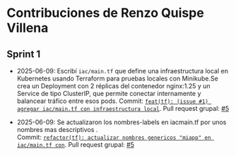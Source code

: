 # Contribuciones de Renzo Quispe Villena

## Sprint 1
- 2025-06-09: Escribí `iac/main.tf` que define una infraestructura local en Kubernetes usando Terraform para pruebas locales con Minikube.Se crea un Deployment con 2 réplicas del contenedor nginx:1.25 y un Service de tipo ClusterIP, que permite conectar internamente y balancear tráfico entre esos pods.
Commit: [`feat(tf): (issue #1) agregar iac/main.tf con infraestructura local`](https://github.com/Grupo-9-CC3S2/Proyecto-9-PC4/pull/5/commits/f107a5b99c1eb5942db9aaaeff1270019f548b85).
Pull request grupal: [#5](https://github.com/Grupo-9-CC3S2/Proyecto-9-PC4/pull/5)

- 2025-06-09: Se actualizaron los nombres-labels en iacmain.tf por unos nombres mas descriptivos .  
Commit: [`refactor(tf): actualizar nombres genericos "miapp" en iac/main.tf con`](https://github.com/Grupo-9-CC3S2/Proyecto-9-PC4/pull/5/commits/7328df6f62ad72635b1c04d44f74d424bb91d622). 
Pull request grupal: [#5](https://github.com/Grupo-9-CC3S2/Proyecto-9-PC4/pull/5)
